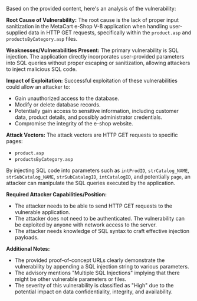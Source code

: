 Based on the provided content, here's an analysis of the vulnerability:

**Root Cause of Vulnerability:**
The root cause is the lack of proper input sanitization in the MetaCart e-Shop V-8 application when handling user-supplied data in HTTP GET requests, specifically within the `product.asp` and `productsByCategory.asp` files.

**Weaknesses/Vulnerabilities Present:**
The primary vulnerability is SQL injection. The application directly incorporates user-provided parameters into SQL queries without proper escaping or sanitization, allowing attackers to inject malicious SQL code.

**Impact of Exploitation:**
Successful exploitation of these vulnerabilities could allow an attacker to:
*   Gain unauthorized access to the database.
*   Modify or delete database records.
*   Potentially gain access to sensitive information, including customer data, product details, and possibly administrator credentials.
*   Compromise the integrity of the e-shop website.

**Attack Vectors:**
The attack vectors are HTTP GET requests to specific pages:
*   `product.asp`
*   `productsByCategory.asp`

By injecting SQL code into parameters such as `intProdID`, `strCatalog_NAME`, `strSubCatalog_NAME`, `strSubCatalogID`, `intCatalogID`, and potentially `page`, an attacker can manipulate the SQL queries executed by the application.

**Required Attacker Capabilities/Position:**
*   The attacker needs to be able to send HTTP GET requests to the vulnerable application.
*   The attacker does not need to be authenticated. The vulnerability can be exploited by anyone with network access to the server.
*   The attacker needs knowledge of SQL syntax to craft effective injection payloads.

**Additional Notes:**
*   The provided proof-of-concept URLs clearly demonstrate the vulnerability by appending a SQL injection string to various parameters.
*   The advisory mentions "Multiple SQL Injections" implying that there might be other vulnerable parameters or files.
*   The severity of this vulnerability is classified as "High" due to the potential impact on data confidentiality, integrity, and availability.
